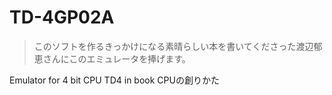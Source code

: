 TD-4GP02A
=========

> このソフトを作るきっかけになる素晴らしい本を書いてくださった渡辺郁恵さんにこのエミュレータを捧げます。

Emulator for 4 bit CPU TD4 in book CPUの創りかた
